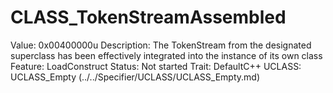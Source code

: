 # CLASS_TokenStreamAssembled

Value: 0x00400000u
Description: The TokenStream from the designated superclass has been effectively integrated into the instance of its own class
Feature: LoadConstruct
Status: Not started
Trait: DefaultC++
UCLASS: UCLASS_Empty (../../Specifier/UCLASS/UCLASS_Empty.md)